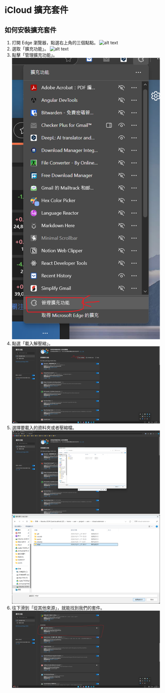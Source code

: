 # iCloud 擴充套件

## 如何安裝擴充套件
1. 打開 Edge 瀏覽器，點選右上角的三個點點。
![alt text](assets/usage_0.png)
2. 選取「擴充功能」。
![alt text](assets/usage_1.png)
3. 點擊「管理擴充功能」。
![alt text](assets/usage_2.png)
4. 點選「載入解壓縮」。
![alt text](assets/usage_3.png)
5. 選擇要載入的資料夾或者壓縮檔。
![alt text](assets/usage_4.png)
![alt text](assets/usage_5.png)
6. 往下滑到「從其他來源」，就能找到我們的套件。
![alt text](assets/usage_6.png)
